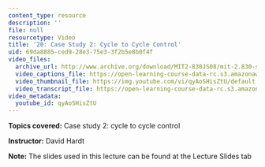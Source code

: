 ```yaml
---
content_type: resource
description: ''
file: null
resourcetype: Video
title: '20: Case Study 2: Cycle to Cycle Control'
uid: 69da8885-ced9-28e3-75e3-3f2b5e8b0f4f
video_files:
  archive_url: http://www.archive.org/download/MIT2-830JS08/mit-2.830-s08-lec20_300k.mp4
  video_captions_file: https://open-learning-course-data-rc.s3.amazonaws.com/2-830j-control-of-manufacturing-processes-sma-6303-spring-2008/9a4a02126d7c58938133dcfdefee96cb_qyAoSHisZtU.vtt
  video_thumbnail_file: https://img.youtube.com/vi/qyAoSHisZtU/default.jpg
  video_transcript_file: https://open-learning-course-data-rc.s3.amazonaws.com/2-830j-control-of-manufacturing-processes-sma-6303-spring-2008/929ed6091bf0e50076df1eaa2902cbfa_qyAoSHisZtU.pdf
video_metadata:
  youtube_id: qyAoSHisZtU
---
```


**Topics covered:** Case study 2: cycle to cycle control

**Instructor:** David Hardt

**Note:** The slides used in this lecture can be found at the Lecture Slides tab
